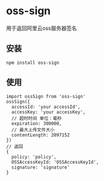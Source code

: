 # oss-sign
用于返回阿里云oss服务器签名

## 安装
```
npm install oss-sign
```
## 使用
```
import ossSign from 'oss-sign'
ossSign({
  accessId: 'your accessId',
  accessKey: 'your accessKey',
  // 超时时间 单位：毫秒
  expiration: 300000,
  // 最大上传文件大小
  contentLength: 2097152
})
// 返回
{
  policy: 'policy',
  OSSAccessKeyId: 'OSSAccessKeyId',
  signature: 'signature'
}
```